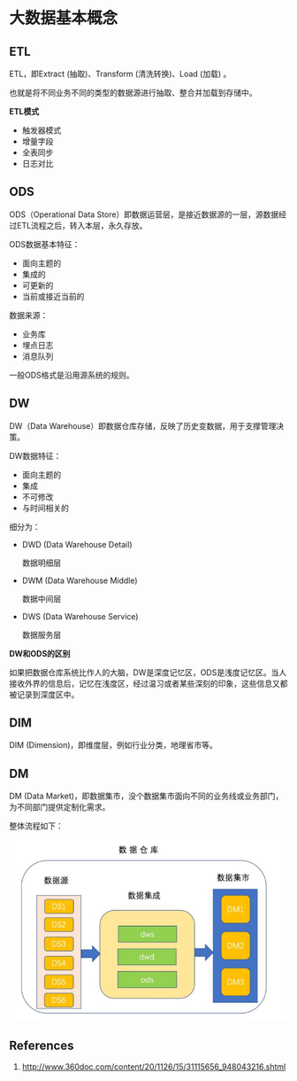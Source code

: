 # 大数据基本概念

## ETL

ETL，即Extract (抽取)、Transform (清洗转换)、Load (加载) 。

也就是将不同业务不同的类型的数据源进行抽取、整合并加载到存储中。

**ETL模式**

- 触发器模式
- 增量字段
- 全表同步
- 日志对比



## ODS

ODS（Operational Data Store）即数据运营层，是接近数据源的一层，源数据经过ETL流程之后，转入本层，永久存放。

ODS数据基本特征：

- 面向主题的
- 集成的
- 可更新的
- 当前或接近当前的

数据来源：

- 业务库
- 埋点日志
- 消息队列

一般ODS格式是沿用源系统的规则。



## DW

DW（Data Warehouse）即数据仓库存储，反映了历史变数据，用于支撑管理决策。

DW数据特征：

- 面向主题的
- 集成
- 不可修改
- 与时间相关的

细分为：

- DWD (Data Warehouse Detail)

  数据明细层

- DWM (Data Warehouse Middle)

  数据中间层

- DWS (Data Warehouse Service)

  数据服务层

**DW和ODS的区别**

如果把数据仓库系统比作人的大脑，DW是深度记忆区，ODS是浅度记忆区。当人接收外界的信息后，记忆在浅度区，经过温习或者某些深刻的印象，这些信息又都被记录到深度区中。

## DIM

DIM (Dimension)，即维度层，例如行业分类，地理省市等。

## DM

DM (Data Market)，即数据集市，没个数据集市面向不同的业务线或业务部门，为不同部门提供定制化需求。

整体流程如下：

![img](%E5%A4%A7%E6%95%B0%E6%8D%AE%E5%9F%BA%E6%9C%AC%E6%A6%82%E5%BF%B5_assets/v2-a47db87811cd784a0534d9064b7d43cc_720w.jpg)

## References

1. http://www.360doc.com/content/20/1126/15/31115656_948043216.shtml